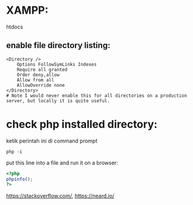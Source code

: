 # XAMPP:
htdocs

## enable file directory listing:
```
<Directory />
	Options FollowSymLinks Indexes
	Require all granted
	Order deny,allow
	Allow from all
	AllowOverride none
</Directory>
# Note I would never enable this for all directories on a production server, but locally it is quite useful.
```

# check php installed directory:
ketik perintah ini di command prompt
```
php -i
```

put this line into a file and run it on a browser:
```php
<?php
phpinfo();
?>
```

https://stackoverflow.com/, https://neard.io/
